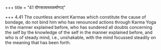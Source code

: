 +++
title = "41 योगसन्न्यस्तकर्माणञ्"

+++
4.41 The countless ancient Karmas which constitute the cause of bondage,
do not bind him who has renounced actions through Karma Yoga in the manner explained before, who has sundered all doubts concerning the self by the knowledge of the self in the manner explained before, and who is of steady mind, i.e., unshakable, with the mind focussed steadily on the meaning that has been forth.

